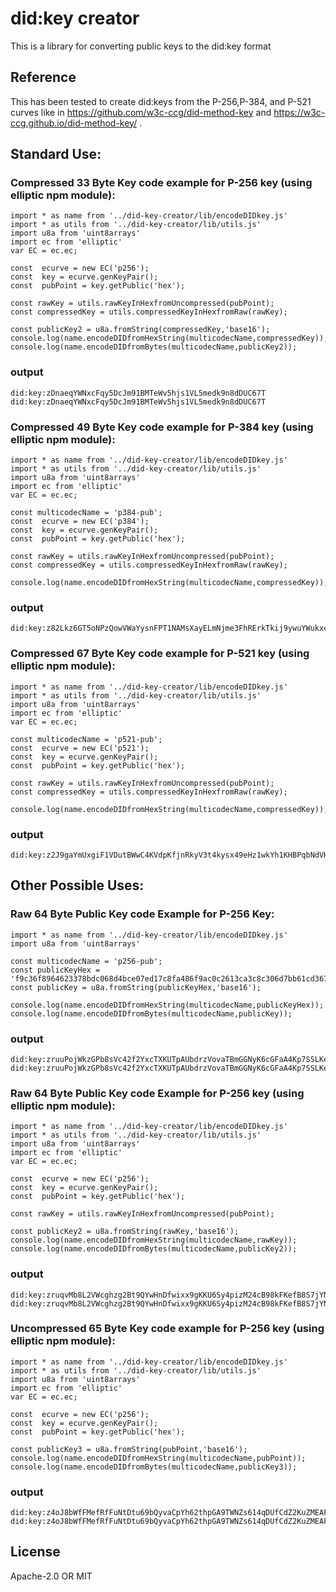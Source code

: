 # did:key creator
This is a library for converting public keys to the did:key format

## Reference
This has been tested to create did:keys from the P-256,P-384, and P-521 curves like in https://github.com/w3c-ccg/did-method-key
and https://w3c-ccg.github.io/did-method-key/ .

## Standard Use: 

### Compressed 33 Byte Key code example for P-256 key (using elliptic npm module):
```
import * as name from '../did-key-creator/lib/encodeDIDkey.js'
import * as utils from '../did-key-creator/lib/utils.js'
import u8a from 'uint8arrays'
import ec from 'elliptic'
var EC = ec.ec;

const  ecurve = new EC('p256');
const  key = ecurve.genKeyPair();
const  pubPoint = key.getPublic('hex');

const rawKey = utils.rawKeyInHexfromUncompressed(pubPoint);
const compressedKey = utils.compressedKeyInHexfromRaw(rawKey);

const publicKey2 = u8a.fromString(compressedKey,'base16');
console.log(name.encodeDIDfromHexString(multicodecName,compressedKey));
console.log(name.encodeDIDfromBytes(multicodecName,publicKey2));
```

### output
```
did:key:zDnaeqYWNxcFqy5DcJm91BMTeWv5hjs1VL5medk9n8dDUC67T
did:key:zDnaeqYWNxcFqy5DcJm91BMTeWv5hjs1VL5medk9n8dDUC67T
```

### Compressed 49 Byte Key code example for P-384 key (using elliptic npm module):
```
import * as name from '../did-key-creator/lib/encodeDIDkey.js'
import * as utils from '../did-key-creator/lib/utils.js'
import u8a from 'uint8arrays'
import ec from 'elliptic'
var EC = ec.ec;

const multicodecName = 'p384-pub';
const  ecurve = new EC('p384');
const  key = ecurve.genKeyPair();
const  pubPoint = key.getPublic('hex');

const rawKey = utils.rawKeyInHexfromUncompressed(pubPoint);
const compressedKey = utils.compressedKeyInHexfromRaw(rawKey);

console.log(name.encodeDIDfromHexString(multicodecName,compressedKey));
```

### output
```
did:key:z82Lkz6GT5oNPzQowVWaYysnFPT1NAMsXayELmNjme3FhRErkTkij9ywuYWukxcLfNdW6Cw
```

### Compressed 67 Byte Key code example for P-521 key (using elliptic npm module):
```
import * as name from '../did-key-creator/lib/encodeDIDkey.js'
import * as utils from '../did-key-creator/lib/utils.js'
import u8a from 'uint8arrays'
import ec from 'elliptic'
var EC = ec.ec;

const multicodecName = 'p521-pub';
const  ecurve = new EC('p521');
const  key = ecurve.genKeyPair();
const  pubPoint = key.getPublic('hex');

const rawKey = utils.rawKeyInHexfromUncompressed(pubPoint);
const compressedKey = utils.compressedKeyInHexfromRaw(rawKey);

console.log(name.encodeDIDfromHexString(multicodecName,compressedKey));
```

### output
```
did:key:z2J9gaYmUxgiF1VDutBWwC4KVdpKfjnRkyV3t4kysx49eHz1wkYh1KHBPqbNdVH5GTgY2KLXtJPYTwFDkhQxuTWxK3K5HSKu
```

## Other Possible Uses:

### Raw 64 Byte Public Key code Example for P-256 Key:

```
import * as name from '../did-key-creator/lib/encodeDIDkey.js'
import u8a from 'uint8arrays'

const multicodecName = 'p256-pub';
const publicKeyHex = 'f9c36f8964623378bdc068d4bce07ed17c8fa486f9ac0c2613ca3c8c306d7bb61cd36717b8ac5e4fea8ad23dc8d0783c2318ee4ad7a80db6e0026ad0b072a24f';
const publicKey = u8a.fromString(publicKeyHex,'base16');

console.log(name.encodeDIDfromHexString(multicodecName,publicKeyHex));
console.log(name.encodeDIDfromBytes(multicodecName,publicKey));

```

### output
```
did:key:zruuPojWkzGPb8sVc42f2YxcTXKUTpAUbdrzVovaTBmGGNyK6cGFaA4Kp7SSLKecrxYz8Sc9d77Rss7rayYt1oFCaNJ
did:key:zruuPojWkzGPb8sVc42f2YxcTXKUTpAUbdrzVovaTBmGGNyK6cGFaA4Kp7SSLKecrxYz8Sc9d77Rss7rayYt1oFCaNJ
```

### Raw 64 Byte Public Key code Example  for P-256 key (using elliptic npm module):
```
import * as name from '../did-key-creator/lib/encodeDIDkey.js'
import * as utils from '../did-key-creator/lib/utils.js'
import u8a from 'uint8arrays'
import ec from 'elliptic'
var EC = ec.ec;

const  ecurve = new EC('p256');
const  key = ecurve.genKeyPair();
const  pubPoint = key.getPublic('hex');

const rawKey = utils.rawKeyInHexfromUncompressed(pubPoint);

const publicKey2 = u8a.fromString(rawKey,'base16');
console.log(name.encodeDIDfromHexString(multicodecName,rawKey));
console.log(name.encodeDIDfromBytes(multicodecName,publicKey2));
```

### output
```
did:key:zruqvMb8L2VWcghzg2Bt9QYwHnDfwixx9gKKU6Sy4pizM24cB98kFKefB8S7jYNvzyUFT5aRF1q7zEuMwR2RdszUDDc
did:key:zruqvMb8L2VWcghzg2Bt9QYwHnDfwixx9gKKU6Sy4pizM24cB98kFKefB8S7jYNvzyUFT5aRF1q7zEuMwR2RdszUDDc
```

### Uncompressed 65 Byte Key code example for P-256 key (using elliptic npm module):
```
import * as name from '../did-key-creator/lib/encodeDIDkey.js'
import * as utils from '../did-key-creator/lib/utils.js'
import u8a from 'uint8arrays'
import ec from 'elliptic'
var EC = ec.ec;

const  ecurve = new EC('p256');
const  key = ecurve.genKeyPair();
const  pubPoint = key.getPublic('hex');

const publicKey3 = u8a.fromString(pubPoint,'base16');
console.log(name.encodeDIDfromHexString(multicodecName,pubPoint));
console.log(name.encodeDIDfromBytes(multicodecName,publicKey3));

```

### output
```
did:key:z4oJ8bWfFMefRfFuNtDtu69bQyvaCpYh62thpGA9TWNZs614qDUfCdZ2KuZMEAFKXGACSo3Ws9FLZwscDGtLwThKFev44
did:key:z4oJ8bWfFMefRfFuNtDtu69bQyvaCpYh62thpGA9TWNZs614qDUfCdZ2KuZMEAFKXGACSo3Ws9FLZwscDGtLwThKFev44
```

## License

Apache-2.0 OR MIT
